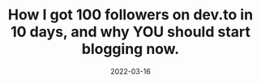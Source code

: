 ---
title: 'How I got 100 followers on dev.to in 10 days, and why YOU should start blogging now. '
description: 'First of all, THANK YOU SO MUCH FOR 100 FOLLOWERS. Its the most number of followers I have on ANY platform - 61 on twitter, 30 on Github'
date: 2022-03-16
categories: []
external: 'https://dev.to/dhravya/how-i-got-100-followers-on-devto-in-10-days-and-why-you-should-start-blogging-now-362b'
time: 3
ogImage: ./og-image.png
---
